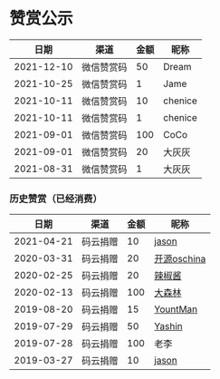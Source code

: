 # 赞赏公示

| 日期         | 渠道  | 金额  | 昵称      |
|------------|---|-----|---------|
| 2021-12-10 | 微信赞赏码 | 50  | Dream   |
| 2021-10-25 | 微信赞赏码 | 1   | Jame    |
| 2021-10-11 | 微信赞赏码 | 10  | chenice |
| 2021-10-11 | 微信赞赏码 | 1   | chenice |
| 2021-09-01 | 微信赞赏码 | 100 | CoCo    |
| 2021-09-01 | 微信赞赏码 | 20  | 大灰灰     |
| 2021-08-31 | 微信赞赏码 | 1   | 大灰灰     |


### 历史赞赏（已经消费）


| 日期 | 渠道  |  金额  |  昵称 |
|---|---|---|---|
|  2021-04-21 | 码云捐赠 |  10  | [jason](https://gitee.com/bwcx_jzy)  |
|  2020-03-31 | 码云捐赠 |  20  | [开源oschina](https://gitee.com/bdj)  |
|  2020-02-25 | 码云捐赠 |  20  | [辣椒酱](https://gitee.com/yokead_admin)  |
|  2020-02-13 | 码云捐赠 |  100  | [大森林](https://gitee.com/jmdhappy)  |
|  2019-08-20 | 码云捐赠 |  15  | [YountMan](https://gitee.com/YountMan)  |
|  2019-07-29 | 码云捐赠 |  50  | [Yashin](https://gitee.com/yashin)  |
|  2019-07-28 | 码云捐赠 |  100  | 老李  |
|  2019-03-27 | 码云捐赠 |  10  | [jason](https://gitee.com/bwcx_jzy)  |